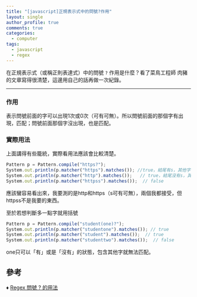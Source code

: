 ```yaml
---
title: "[javascript]正規表示式中的問號?作用"
layout: single
author_profile: true
comments: true
categories:
  - computer
tags:
  - javascript
  - regex
---
```

在正規表示式（或稱正則表達式）中的問號 `?` 作用是什麼？看了菜鳥工程師 肉豬的文章寫得很清楚，這邊用自己的話再做一次紀錄。

---

### 作用
表示問號前面的字可以出現1次或0次（可有可無）。所以問號前面的那個字有出現，匹配；問號前面那個字沒出現，也是匹配。

### 實際用法
上面講得有些籠統，實際看用法應該會比較清楚。

```js
Pattern p = Pattern.compile("https?");
System.out.println(p.matcher("https").matches()); //true，結尾有s，其他字都符合，匹配！
System.out.println(p.matcher("http").matches());   // true，結尾沒有s，其他字都符合，匹配！
System.out.println(p.matcher("httpss").matches());  // false
```
應該蠻容易看出來，我要測的是http和https（s可有可無），兩個我都接受，但httpss不是我要的東西。

至於若想判斷多一點字就用括號
```js
Pattern p = Pattern.compile("student(one)?");
System.out.println(p.matcher("studentone").matches()); // true
System.out.println(p.matcher("student").matches());  // true
System.out.println(p.matcher("studenttwo").matches());  // false
```
one只可以「有」或是「沒有」的狀態，包含其他字就無法匹配。


## 參考
♦ [Regex 問號 ? 的用法]( https://matthung0807.blogspot.com/2017/09/regex_18.html)